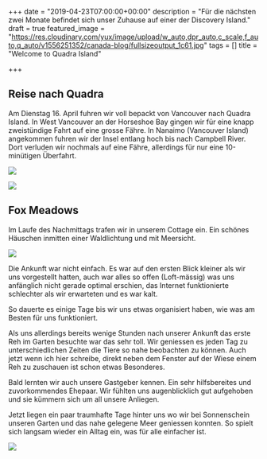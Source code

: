 +++
date = "2019-04-23T07:00:00+00:00"
description = "Für die nächsten zwei Monate befindet sich unser Zuhause auf einer der Discovery Island."
draft = true
featured_image = "https://res.cloudinary.com/yux/image/upload/w_auto,dpr_auto,c_scale,f_auto,q_auto/v1556251352/canada-blog/fullsizeoutput_1c61.jpg"
tags = []
title = "Welcome to Quadra Island"

+++
## Reise nach Quadra

Am Dienstag 16. April fuhren wir voll bepackt von Vancouver nach Quadra Island. In West Vancouver an der Horseshoe Bay gingen wir für eine knapp zweistündige Fahrt auf eine grosse Fähre. In Nanaimo (Vancouver Island) angekommen fuhren wir der Insel entlang hoch bis nach Campbell River. Dort verluden wir nochmals auf eine Fähre, allerdings für nur eine 10-minütigen Überfahrt.

![](https://res.cloudinary.com/yux/image/upload/w_auto,dpr_auto,c_scale,f_auto,q_auto/v1556251827/canada-blog/IMG_1442.jpg)

![](https://res.cloudinary.com/yux/image/upload/w_auto,dpr_auto,c_scale,f_auto,q_auto/v1556251730/canada-blog/IMG_1440.jpg)

## Fox Meadows

Im Laufe des Nachmittags trafen wir in unserem Cottage ein. Ein schönes Häuschen inmitten einer Waldlichtung und mit Meersicht.

![](https://res.cloudinary.com/yux/image/upload/w_auto,dpr_auto,c_scale,f_auto,q_auto/v1556256080/canada-blog/30bdad41_original.jpg)

Die Ankunft war nicht einfach. Es war auf den ersten Blick kleiner als wir uns vorgestellt hatten, auch war alles so offen (Loft-mässig) was uns anfänglich nicht gerade optimal erschien, das Internet funktionierte schlechter als wir erwarteten und es war kalt.

So dauerte es einige Tage bis wir uns etwas organisiert haben, wie was am Besten für uns funktioniert.

Als uns allerdings bereits wenige Stunden nach unserer Ankunft das erste Reh im Garten besuchte war das sehr toll. Wir geniessen es jeden Tag zu unterschiedlichen Zeiten die Tiere so nahe beobachten zu können. Auch jetzt wenn ich hier schreibe, direkt neben dem Fenster auf der Wiese einem Reh zu zuschauen ist schon etwas Besonderes.

Bald lernten wir auch unsere Gastgeber kennen. Ein sehr hilfsbereites und zuvorkommendes Ehepaar. Wir fühlten uns augenblicklich gut aufgehoben und sie kümmern sich um all unsere Anliegen.

Jetzt liegen ein paar traumhafte Tage hinter uns wo wir bei Sonnenschein unseren Garten und das nahe gelegene Meer geniessen konnten. So spielt sich langsam wieder ein Alltag ein, was für alle einfacher ist.

![](https://res.cloudinary.com/yux/image/upload/w_auto,dpr_auto,c_scale,f_auto,q_auto/v1556252553/canada-blog/IMG_6919.jpg)
